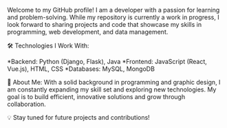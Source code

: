 Welcome to my GitHub profile! I am a developer with a passion for learning and problem-solving. While my repository is currently a work in progress, I look forward to sharing projects and code that showcase my skills in programming, web development, and data management.

🛠 Technologies I Work With:

*Backend: Python (Django, Flask), Java
*Frontend: JavaScript (React, Vue.js), HTML, CSS
*Databases: MySQL, MongoDB

📌 About Me:
With a solid background in programming and graphic design, I am constantly expanding my skill set and exploring new technologies. My goal is to build efficient, innovative solutions and grow through collaboration.

💡 Stay tuned for future projects and contributions!
